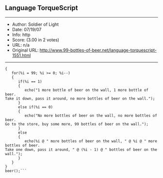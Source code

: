 
## Language TorqueScript ##
---
- Author: Soldier of Light
- Date: 07/19/07
- Info: http
- Score:  (3.00 in 2 votes)
- URL: n/a
- Original URL: http://www.99-bottles-of-beer.net/language-torquescript-1551.html
---

```function beer()
{
   for(%i = 99; %i >= 0; %i--)
   {
      if(%i == 1)
      {
         echo("1 more bottle of beer on the wall, 1 more bottle of beer.
Take it down, pass it around, no more bottles of beer on the wall.");
      }
      else if(%i == 0)
      {
         echo("No more bottles of beer on the wall, no more bottles of beer.
Go to the store, buy some more, 99 bottles of beer on the wall.");
      }
      else
      {
         echo(%i @ " more bottles of beer on the wall, " @ %i @ " more bottles of beer.
Take one down, pass it around, " @ (%i - 1) @ " bottles of beer on the wall.");
      }
   }
}
beer();```